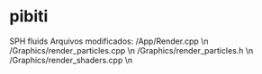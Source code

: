 # pibiti
SPH fluids
Arquivos modificados:
/App/Render.cpp \n
/Graphics/render_particles.cpp \n
/Graphics/render_particles.h \n
/Graphics/render_shaders.cpp \n
